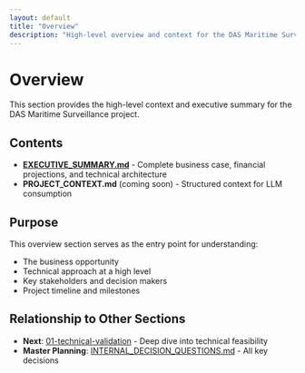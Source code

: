 ```yaml
---
layout: default
title: "Overview"
description: "High-level overview and context for the DAS Maritime Surveillance project"
---
```


# Overview

This section provides the high-level context and executive summary for the DAS Maritime Surveillance project.

## Contents

- **[EXECUTIVE_SUMMARY.md](./EXECUTIVE_SUMMARY.md)** - Complete business case, financial projections, and technical architecture
- **PROJECT_CONTEXT.md** (coming soon) - Structured context for LLM consumption

## Purpose

This overview section serves as the entry point for understanding:

- The business opportunity
- Technical approach at a high level
- Key stakeholders and decision makers
- Project timeline and milestones

## Relationship to Other Sections

- **Next**: [01-technical-validation](../01-technical-validation/) - Deep dive into technical feasibility
- **Master Planning**: [INTERNAL_DECISION_QUESTIONS.md](../INTERNAL_DECISION_QUESTIONS.md) - All key decisions
